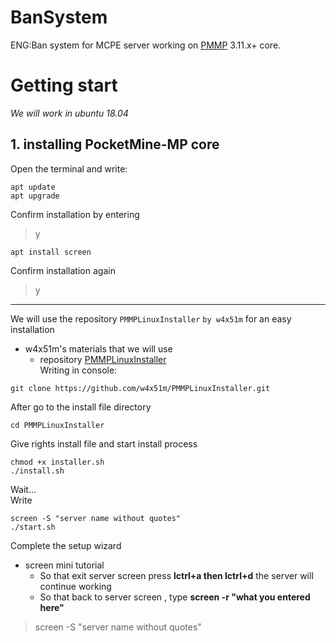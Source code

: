# BanSystem
ENG:Ban system for MCPE server working on [PMMP](https://pmmp.readthedocs.io/en/rtfd/installation.html) 3.11.x+ core. 
# Getting start
_We will work in ubuntu 18.04_
## 1. installing PocketMine-MP core
Open the terminal and write:
```
apt update
apt upgrade
```
Confirm installation by entering
> y
```
apt install screen
```
Confirm installation again
> y  
_______
We will use the repository `PMMPLinuxInstaller` `by w4x51m` for an easy installation  
- w4x51m's materials that we will use  
    - repository [PMMPLinuxInstaller](github.com/w4x51m/PMMPLinuxInstaller)  
Writing in console:  
```
git clone https://github.com/w4x51m/PMMPLinuxInstaller.git
```
After go to the install file directory  
```
cd PMMPLinuxInstaller
```  
Give rights install file and start install process  
```
chmod +x installer.sh
./install.sh
```
Wait...  
Write  
```
screen -S "server name without quotes"
./start.sh
```
Complete the setup wizard  
- screen mini tutorial  
    - So that exit server screen press __lctrl+a then lctrl+d__ the server will continue working
    - So that back to server screen , type __screen -r "what you entered here"__
> screen -S "server name without quotes"    
